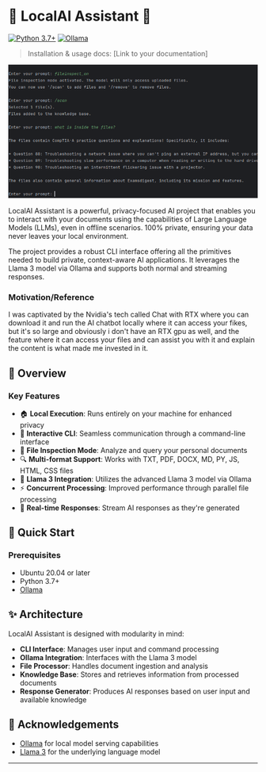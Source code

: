 # 🤖 LocalAI Assistant 🧠

[![Python 3.7+](https://img.shields.io/badge/python-3.7+-blue.svg)](https://www.python.org/downloads/release/python-370/)
[![Ollama ](https://img.shields.io/badge/ollama-0.2.7-blue.svg)](https://github.com/ollama/ollama/releases/tag/v0.2.7)

> Installation & usage docs: [Link to your documentation]

![CLI Screenshot](CLI.png)

LocalAI Assistant is a powerful, privacy-focused AI project that enables you to interact with your documents using the capabilities of Large Language Models (LLMs), even in offline scenarios. 100% private, ensuring your data never leaves your local environment.

The project provides a robust CLI interface offering all the primitives needed to build private, context-aware AI applications. It leverages the Llama 3 model via Ollama and supports both normal and streaming responses.

### Motivation/Reference

I was captivated by the Nvidia's tech called Chat with RTX where you can download it and run the AI chatbot locally where it can access your fikes, but it's so large and obviously i don't have an RTX gpu as well, and the feature where it can access your files and can
assist you with it and explain the content is what made me invested in it. 

## 🎥 Overview

### Key Features

- 🏠 **Local Execution**: Runs entirely on your machine for enhanced privacy
- 💬 **Interactive CLI**: Seamless communication through a command-line interface
- 📁 **File Inspection Mode**: Analyze and query your personal documents
- 🔍 **Multi-format Support**: Works with TXT, PDF, DOCX, MD, PY, JS, HTML, CSS files
- 🧠 **Llama 3 Integration**: Utilizes the advanced Llama 3 model via Ollama
- ⚡ **Concurrent Processing**: Improved performance through parallel file processing
- 🔄 **Real-time Responses**: Stream AI responses as they're generated

## 🚀 Quick Start

### Prerequisites

- Ubuntu 20.04 or later
- Python 3.7+
- [Ollama](https://ollama.ai)

## ✨ Architecture

LocalAI Assistant is designed with modularity in mind:

- **CLI Interface**: Manages user input and command processing
- **Ollama Integration**: Interfaces with the Llama 3 model
- **File Processor**: Handles document ingestion and analysis
- **Knowledge Base**: Stores and retrieves information from processed documents
- **Response Generator**: Produces AI responses based on user input and available knowledge


## 🙏 Acknowledgements

- [Ollama](https://github.com/ollama/ollama) for local model serving capabilities
- [Llama 3](https://llama.meta.com/llama3/) for the underlying language model

---


